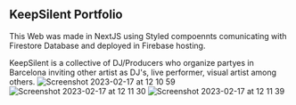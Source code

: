 ## KeepSilent Portfolio

This Web was made in NextJS using Styled compoennts comunicating with Firestore Database and deployed in Firebase hosting.

KeepSilent is a collective of DJ/Producers who organize partyes in Barcelona inviting other artist as DJ's, live performer, visual artist among others.
![Screenshot 2023-02-17 at 12 10 59](https://user-images.githubusercontent.com/19738241/219634369-c13c1d00-ff22-4f2c-b67b-821c77956ffd.png)
![Screenshot 2023-02-17 at 12 11 30](https://user-images.githubusercontent.com/19738241/219634383-84695ee3-3466-4176-bc9a-e0e3aea34a05.png)
![Screenshot 2023-02-17 at 12 11 39](https://user-images.githubusercontent.com/19738241/219634386-e6dfa338-67c6-49d0-802d-b9fe0fc36a5b.png)
